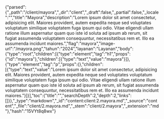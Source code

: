{"parsed":{"_path":"/client/mayora","_dir":"client","_draft":false,"_partial":false,"_locale":"","title":"Mayora","description":"Lorem ipsum dolor sit amet consectetur, adipisicing elit. Maiores provident, autem expedita neque sed voluptates voluptatum similique voluptatem fuga ipsum qui odio. Vitae eligendi ullam ratione illum aspernatur quam quo iste id soluta ad ipsum ab rerum, sit fugiat assumenda voluptatem consequuntur, necessitatibus rem et. Illo ea assumenda incidunt maiores.","flag":"mayora","image-url":"/mayora.png","tahun":"2024","layanan":"Layanan","body":{"type":"root","children":[{"type":"element","tag":"h1","props":{"id":"mayora"},"children":[{"type":"text","value":"mayora"}]},{"type":"element","tag":"p","props":{},"children":[{"type":"text","value":"Lorem ipsum dolor sit amet consectetur, adipisicing elit. Maiores provident, autem expedita neque sed voluptates voluptatum similique voluptatem fuga ipsum qui odio. Vitae eligendi ullam ratione illum aspernatur quam quo iste id soluta ad ipsum ab rerum, sit fugiat assumenda voluptatem consequuntur, necessitatibus rem et. Illo ea assumenda incidunt maiores."}]}],"toc":{"title":"","searchDepth":2,"depth":2,"links":[]}},"_type":"markdown","_id":"content:client:2.mayora.md","_source":"content","_file":"client/2.mayora.md","_stem":"client/2.mayora","_extension":"md"},"hash":"15VYt8q8wx"}